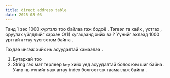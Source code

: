 ```yaml
---
title: direct address table
date: 2025-08-03
---
```


Танд 1 ээс 1000 хүртэлх тоо байлаа гэж бодоё . Тэгвэл та хайх , устгах , оруулах үйлдлийг хэрхэн O(1) хугацаанд хийх вэ ?
Үүнийг эхлээд 1000 урттай `array` үүсгэх юм байна .

Гэхдээ ингэж хийх нь асуудалтай хэмээлээ .

1. Бутархай тоо
2. String гэх мэт төрлөөр `key` хийх үед асуудалтай болох юм шиг байна . Учир нь үүнийг яаж array index болгох гэж таамаглаж байна .
